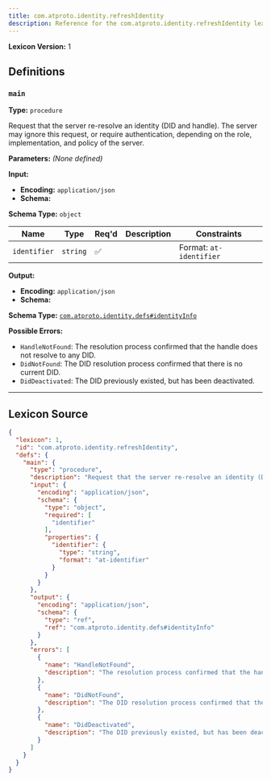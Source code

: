 ```yaml
---
title: com.atproto.identity.refreshIdentity
description: Reference for the com.atproto.identity.refreshIdentity lexicon
---
```

**Lexicon Version:** 1

## Definitions

<a name="main"></a>
### `main`

**Type:** `procedure`

Request that the server re-resolve an identity (DID and handle). The server may ignore this request, or require authentication, depending on the role, implementation, and policy of the server.

**Parameters:** _(None defined)_

**Input:**

- **Encoding:** `application/json`
- **Schema:**

**Schema Type:** `object`

| Name | Type | Req'd  | Description | Constraints |
|------|------|----------|-------------|-------------|
| `identifier` | `string` | ✅  |  | Format: `at-identifier` |
**Output:**

- **Encoding:** `application/json`
- **Schema:**

**Schema Type:** [`com.atproto.identity.defs#identityInfo`](/lexicons/com/atproto/identity/defs#identityInfo)


**Possible Errors:**

- `HandleNotFound`: The resolution process confirmed that the handle does not resolve to any DID.
- `DidNotFound`: The DID resolution process confirmed that there is no current DID.
- `DidDeactivated`: The DID previously existed, but has been deactivated.

---

## Lexicon Source
```json
{
  "lexicon": 1,
  "id": "com.atproto.identity.refreshIdentity",
  "defs": {
    "main": {
      "type": "procedure",
      "description": "Request that the server re-resolve an identity (DID and handle). The server may ignore this request, or require authentication, depending on the role, implementation, and policy of the server.",
      "input": {
        "encoding": "application/json",
        "schema": {
          "type": "object",
          "required": [
            "identifier"
          ],
          "properties": {
            "identifier": {
              "type": "string",
              "format": "at-identifier"
            }
          }
        }
      },
      "output": {
        "encoding": "application/json",
        "schema": {
          "type": "ref",
          "ref": "com.atproto.identity.defs#identityInfo"
        }
      },
      "errors": [
        {
          "name": "HandleNotFound",
          "description": "The resolution process confirmed that the handle does not resolve to any DID."
        },
        {
          "name": "DidNotFound",
          "description": "The DID resolution process confirmed that there is no current DID."
        },
        {
          "name": "DidDeactivated",
          "description": "The DID previously existed, but has been deactivated."
        }
      ]
    }
  }
}
```
